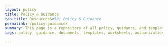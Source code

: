 ```yaml
---
layout: policy
title: Policy & Guidance
tab-title: Resources&#58; Policy & Guidance
permalink: /policy-guidance/
summary: This page is a repository of all policy, guidance, and template documents for FedRAMP stakeholder to use in the process.
tags: policy, guidance, documents, templates, worksheets, authorization, continuous monitoring, playbook, NIST, assessor, agency, cloud service provider

---
```

